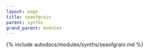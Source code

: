 ```yaml
---
layout: page
title: seaofgrain
parent: synths
grand_parent: modules
---
```


{% include autodocs/modules/synths/seaofgrain.md %}
